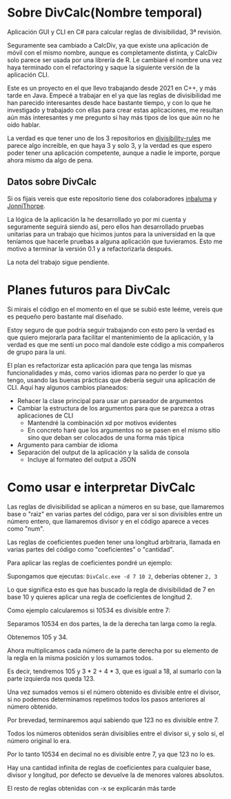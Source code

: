 # Sobre DivCalc(Nombre temporal)
Aplicación GUI y CLI en C# para calcular reglas de divisibilidad, 3ª revisión.

Seguramente sea cambiado a CalcDiv, ya que existe una aplicación de móvil con el mismo nombre, aunque es completamente distinta, y CalcDiv solo parece ser usada por una librería de R.
Le cambiaré el nombre una vez haya terminado con el refactoring y saque la siguiente versión de la aplicación CLI.

Este es un proyecto en el que llevo trabajando desde 2021 en C++, y más tarde en Java. Empecé a trabajar en el ya que las reglas de divisibilidad me han parecido interesantes desde hace bastante tiempo, y con lo que he investigado y trabajado con ellas para crear estas aplicaciones, me resultan aún más interesantes y me pregunto si hay más tipos de los que aún no he oido hablar.

La verdad es que tener uno de los 3 repositorios en [divisibility-rules](https://github.com/topics/divisibility-rules) me parece algo increible, en que haya 3 y solo 3, y la verdad es que espero poder tener una aplicación competente, aunque a nadie le importe, porque ahora mismo da algo de pena.

## Datos sobre DivCalc

Si os fijais vereis que este repositorio tiene dos colaboradores [inbaluma](https://github.com/inbaluma) y [JonniThorpe](https://github.com/JonniThorpe).

La lógica de la aplicación la he desarrollado yo por mi cuenta y seguramente seguirá siendo así, pero ellos han desarrollado pruebas unitarias para un trabajo que hicimos juntos para la universidad en la que teníamos que hacerle pruebas a alguna aplicación que tuvieramos. Esto me motivo a terminar la versión 0.1 y a refactorizarla después.

La nota del trabajo sigue pendiente.

# Planes futuros para DivCalc

Si mirais el código en el momento en el que se subió este leéme, vereis que es pequeño pero bastante mal diseñado.

Estoy seguro de que podría seguir trabajando con esto pero la verdad es que quiero mejorarla para facilitar el mantenimiento de la aplicación, y la verdad es que me sentí un poco mal dandole este código a mis compañeros de grupo para la uni.

El plan es refactorizar esta aplicación para que tenga las mismas funcionalidades y más, como varios idiomas para no perder lo que ya tengo, usando las buenas prácticas que debería seguir una aplicación de CLI.
Aquí hay algunos cambios planeados:
  - Rehacer la clase principal para usar un parseador de argumentos
  - Cambiar la estructura de los argumentos para que se parezca a otras aplicaciones de CLI
    - Mantendré la combinación xd por motivos evidentes
    - En concreto haré que los argumentos no se pasen en el mismo sitio sino que deban ser colocados de una forma más típica
  - Argumento para cambiar de idioma
  - Separación del output de la aplicación y la salida de consola
    - Incluye al formateo del output a JSON

# Como usar e interpretar DivCalc

Las reglas de divisibilidad se aplican a números en su base, que llamaremos base o "raiz" en varias partes del código, para ver si son divisibles entre un número entero, que llamaremos divisor y en el código aparece a veces como "num".

Las reglas de coeficientes pueden tener una longitud arbitraria, llamada en varias partes del código como "coeficientes" o "cantidad".

Para aplicar las reglas de coeficientes pondré un ejemplo:

Supongamos que ejecutas: `DivCalc.exe -d 7 10 2`, deberías obtener `2, 3`

Lo que significa esto es que has buscado la regla de divisibilidad de 7 en base 10 y quieres aplicar una regla de coeficientes de longitud 2.

Como ejemplo calcularemos si 10534 es divisible entre 7:

Separamos 10534 en dos partes, la de la derecha tan larga como la regla.

Obtenemos 105 y 34.

Ahora multiplicamos cada número de la parte derecha por su elemento de la regla en la misma posición y los sumamos todos.

Es decir, tendremos 105 y 3 * 2 + 4 * 3, que es igual a 18, al sumarlo con la parte izquierda nos queda 123.

Una vez sumados vemos si el número obtenido es divisible entre el divisor, si no podemos determinamos repetimos todos los pasos anteriores al número obtenido.

Por brevedad, terminaremos aquí sabiendo que 123 no es divisible entre 7.

Todos los números obtenidos serán divisiblies entre el divisor si, y solo si, el número original lo era.

Por lo tanto 10534 en decimal no es divisible entre 7, ya que 123 no lo es.

Hay una cantidad infinita de reglas de coeficientes para cualquier base, divisor y longitud, por defecto se devuelve la de menores valores absolutos.

El resto de reglas obtenidas con -x se explicarán más tarde
